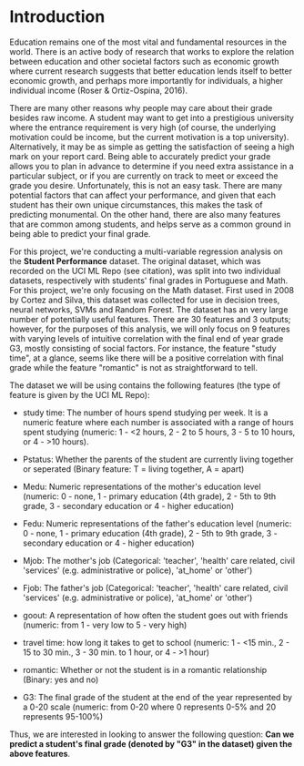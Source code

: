 # Introduction

Education remains one of the most vital and fundamental resources in the world. There is an active body of research that works to explore the relation between education and other societal factors such as economic growth where current research suggests that better education lends itself to better economic growth, and perhaps more importantly for individuals, a higher individual income (Roser & Ortiz-Ospina, 2016). 



There are many other reasons why people may care about their grade besides raw income. A student may want to get into a prestigious university where the entrance requirement is very high (of course, the underlying motivation could be income, but the current motivation is a top university). Alternatively, it may be as simple as getting the satisfaction of seeing a high mark on your report card. Being able to accurately predict your grade allows you to plan in advance to determine if you need extra assistance in a particular subject, or if you are currently on track to meet or exceed the grade you desire. Unfortunately, this is not an easy task. There are many potential factors that can affect your performance, and given that each student has their own unique circumstances, this makes the task of predicting monumental. On the other hand, there are also many features that are common among students, and helps serve as a common ground in being able to predict your final grade.



For this project, we're conducting a multi-variable regression analysis on the **Student Performance** dataset. The original dataset, which was recorded on the UCI ML Repo (see citation), was split into two individual datasets, respectively with students' final grades in Portuguese and Math. For this project, we're only focusing on the Math dataset. First used in 2008 by Cortez and Silva, this dataset was collected for use in decision trees, neural networks, SVMs and Random Forest. The dataset has an very large number of potentially useful features. There are 30 features and 3 outputs; however, for the purposes of this analysis, we will only focus on 9 features with varying levels of intuitive correlation with the final end of year grade G3, mostly consisting of social factors. For instance, the feature "study time", at a glance, seems like there will be a positive correlation with final grade while the feature "romantic" is not as straightforward to tell. 



The dataset we will be using contains the following features (the type of feature is given by the UCI ML Repo):

- study time: The number of hours spend studying per week. It is a numeric feature where each number is associated with a range of hours spent studying (numeric: 1 - <2 hours, 2 - 2 to 5 hours, 3 - 5 to 10 hours, or 4 - >10 hours).

- Pstatus: Whether the parents of the student are currently living together or seperated (Binary feature: T = living together, A = apart)

- Medu: Numeric representations of the mother's education level  (numeric: 0 - none, 1 - primary education (4th grade), 2 - 5th to 9th grade, 3 - secondary education or 4 - higher education)

- Fedu: Numeric representations of the father's education level  (numeric: 0 - none, 1 - primary education (4th grade), 2 - 5th to 9th grade, 3 - secondary education or 4 - higher education)

- Mjob: The mother's job (Categorical: 'teacher', 'health' care related, civil 'services' (e.g. administrative or police), 'at_home' or 'other')

- Fjob: The father's job (Categorical: 'teacher', 'health' care related, civil 'services' (e.g. administrative or police), 'at_home' or 'other')

- goout: A representation of how often the student goes out with friends (numeric: from 1 - very low to 5 - very high)

- travel time: how long it takes to get to school (numeric: 1 - <15 min., 2 - 15 to 30 min., 3 - 30 min. to 1 hour, or 4 - >1 hour)

- romantic: Whether or not the student is in a romantic relationship (Binary: yes and no)

- G3: The final grade of the student at the end of the year represented by a 0-20 scale (numeric: from 0-20 where 0 represents 0-5% and 20 represents 95-100%)

 

Thus, we are interested in looking to answer the following question: **Can we predict a student's final grade (denoted by "G3" in the dataset) given the above features**.